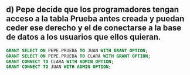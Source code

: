 ## d) Pepe decide que los programadores tengan acceso a la tabla Prueba antes creada y puedan ceder ese derecho y el de conectarse a la base de datos a los usuarios que ellos quieran.

```sql
GRANT SELECT ON PEPE.PRUEBA TO JUAN WITH GRANT OPTION;
GRANT SELECT ON PEPE.PRUEBA TO CLARA WITH GRANT OPTION;
GRANT CONNECT TO CLARA WITH ADMIN OPTION;
GRANT CONNECT TO JUAN WITH ADMIN OPTION;
```